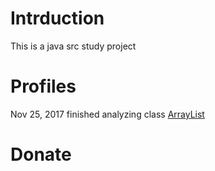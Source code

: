 # Intrduction

This is a java src study project

# Profiles

Nov 25, 2017 finished analyzing class [ArrayList](https://github.com/ryandonglin/jdk8src/blob/master/src/main/java/java/util/ArrayList.java)

# Donate

